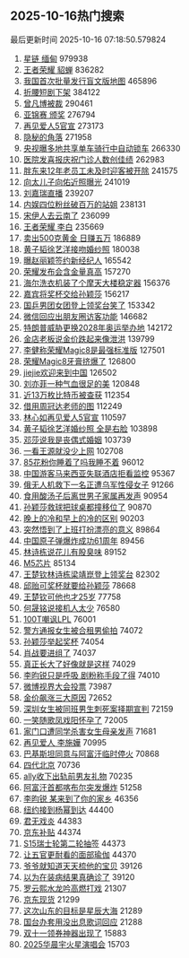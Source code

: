 ## 2025-10-16热门搜索 
最后更新时间 2025-10-16 07:18:50.579824 
1. [星链 缅甸](https://s.weibo.com/weibo?q=%E6%98%9F%E9%93%BE%20%E7%BC%85%E7%94%B8&t=31&band_rank=1&Refer=top) 979938
1. [王者荣耀 貂蝉](https://s.weibo.com/weibo?q=%E7%8E%8B%E8%80%85%E8%8D%A3%E8%80%80%20%E8%B2%82%E8%9D%89&t=31&band_rank=2&Refer=top) 836282
1. [我国首次批量发行盲文版地图](https://s.weibo.com/weibo?q=%23%E6%88%91%E5%9B%BD%E9%A6%96%E6%AC%A1%E6%89%B9%E9%87%8F%E5%8F%91%E8%A1%8C%E7%9B%B2%E6%96%87%E7%89%88%E5%9C%B0%E5%9B%BE%23&t=31&band_rank=3&Refer=top) 465896
1. [折腰短剧下架](https://s.weibo.com/weibo?q=%E6%8A%98%E8%85%B0%E7%9F%AD%E5%89%A7%E4%B8%8B%E6%9E%B6&t=31&band_rank=4&Refer=top) 384122
1. [曾凡博被裁](https://s.weibo.com/weibo?q=%E6%9B%BE%E5%87%A1%E5%8D%9A%E8%A2%AB%E8%A3%81&t=31&band_rank=5&Refer=top) 290461
1. [亚锦赛 颁奖](https://s.weibo.com/weibo?q=%E4%BA%9A%E9%94%A6%E8%B5%9B%20%E9%A2%81%E5%A5%96&t=31&band_rank=6&Refer=top) 276794
1. [再见爱人5官宣](https://s.weibo.com/weibo?q=%23%E5%86%8D%E8%A7%81%E7%88%B1%E4%BA%BA5%E5%AE%98%E5%AE%A3%23&t=31&band_rank=7&Refer=top) 273173
1. [隐秘的角落](https://s.weibo.com/weibo?q=%E9%9A%90%E7%A7%98%E7%9A%84%E8%A7%92%E8%90%BD&t=31&band_rank=8&Refer=top) 271958
1. [央视曝多地共享单车骑行中自动锁车](https://s.weibo.com/weibo?q=%23%E5%A4%AE%E8%A7%86%E6%9B%9D%E5%A4%9A%E5%9C%B0%E5%85%B1%E4%BA%AB%E5%8D%95%E8%BD%A6%E9%AA%91%E8%A1%8C%E4%B8%AD%E8%87%AA%E5%8A%A8%E9%94%81%E8%BD%A6%23&t=31&band_rank=9&Refer=top) 266330
1. [医院发喜报庆祝门诊人数创佳绩](https://s.weibo.com/weibo?q=%23%E5%8C%BB%E9%99%A2%E5%8F%91%E5%96%9C%E6%8A%A5%E5%BA%86%E7%A5%9D%E9%97%A8%E8%AF%8A%E4%BA%BA%E6%95%B0%E5%88%9B%E4%BD%B3%E7%BB%A9%23&t=31&band_rank=23&Refer=top) 262983
1. [胖东来12年老员工未及时迎客被开除](https://s.weibo.com/weibo?q=%23%E8%83%96%E4%B8%9C%E6%9D%A512%E5%B9%B4%E8%80%81%E5%91%98%E5%B7%A5%E6%9C%AA%E5%8F%8A%E6%97%B6%E8%BF%8E%E5%AE%A2%E8%A2%AB%E5%BC%80%E9%99%A4%23&t=31&band_rank=10&Refer=top) 241575
1. [向太儿子向佑近照曝光](https://s.weibo.com/weibo?q=%23%E5%90%91%E5%A4%AA%E5%84%BF%E5%AD%90%E5%90%91%E4%BD%91%E8%BF%91%E7%85%A7%E6%9B%9D%E5%85%89%23&t=31&band_rank=11&Refer=top) 241019
1. [刘嘉瑞直播](https://s.weibo.com/weibo?q=%E5%88%98%E5%98%89%E7%91%9E%E7%9B%B4%E6%92%AD&t=31&band_rank=12&Refer=top) 239207
1. [内娱四位粉丝破百万的站姐](https://s.weibo.com/weibo?q=%E5%86%85%E5%A8%B1%E5%9B%9B%E4%BD%8D%E7%B2%89%E4%B8%9D%E7%A0%B4%E7%99%BE%E4%B8%87%E7%9A%84%E7%AB%99%E5%A7%90&t=31&band_rank=13&Refer=top) 238131
1. [宋伊人去云南了](https://s.weibo.com/weibo?q=%23%E5%AE%8B%E4%BC%8A%E4%BA%BA%E5%8E%BB%E4%BA%91%E5%8D%97%E4%BA%86%23&t=31&band_rank=14&Refer=top) 236099
1. [王者荣耀 李白](https://s.weibo.com/weibo?q=%E7%8E%8B%E8%80%85%E8%8D%A3%E8%80%80%20%E6%9D%8E%E7%99%BD&t=31&band_rank=15&Refer=top) 235669
1. [卖出500克黄金 日赚五万](https://s.weibo.com/weibo?q=%E5%8D%96%E5%87%BA500%E5%85%8B%E9%BB%84%E9%87%91%20%E6%97%A5%E8%B5%9A%E4%BA%94%E4%B8%87&t=31&band_rank=16&Refer=top) 186889
1. [黄子韬徐艺洋接吻婚纱照](https://s.weibo.com/weibo?q=%23%E9%BB%84%E5%AD%90%E9%9F%AC%E5%BE%90%E8%89%BA%E6%B4%8B%E6%8E%A5%E5%90%BB%E5%A9%9A%E7%BA%B1%E7%85%A7%23&t=31&band_rank=17&Refer=top) 180038
1. [曝赵丽颖签约新经纪人](https://s.weibo.com/weibo?q=%23%E6%9B%9D%E8%B5%B5%E4%B8%BD%E9%A2%96%E7%AD%BE%E7%BA%A6%E6%96%B0%E7%BB%8F%E7%BA%AA%E4%BA%BA%23&t=31&band_rank=18&Refer=top) 165542
1. [荣耀发布会含金量真高](https://s.weibo.com/weibo?q=%23%E8%8D%A3%E8%80%80%E5%8F%91%E5%B8%83%E4%BC%9A%E5%90%AB%E9%87%91%E9%87%8F%E7%9C%9F%E9%AB%98%23&t=31&band_rank=19&Refer=top) 157270
1. [海尔洗衣机装了个摩天大楼稳定器](https://s.weibo.com/weibo?q=%23%E6%B5%B7%E5%B0%94%E6%B4%97%E8%A1%A3%E6%9C%BA%E8%A3%85%E4%BA%86%E4%B8%AA%E6%91%A9%E5%A4%A9%E5%A4%A7%E6%A5%BC%E7%A8%B3%E5%AE%9A%E5%99%A8%23&t=31&band_rank=20&Refer=top) 156376
1. [嘉宾将奖杯交给孙颖莎](https://s.weibo.com/weibo?q=%E5%98%89%E5%AE%BE%E5%B0%86%E5%A5%96%E6%9D%AF%E4%BA%A4%E7%BB%99%E5%AD%99%E9%A2%96%E8%8E%8E&t=31&band_rank=21&Refer=top) 156217
1. [国乒男团女团登上领奖台笑了](https://s.weibo.com/weibo?q=%23%E5%9B%BD%E4%B9%92%E7%94%B7%E5%9B%A2%E5%A5%B3%E5%9B%A2%E7%99%BB%E4%B8%8A%E9%A2%86%E5%A5%96%E5%8F%B0%E7%AC%91%E4%BA%86%23&t=31&band_rank=22&Refer=top) 153342
1. [微信回应出朋友圈访客功能](https://s.weibo.com/weibo?q=%23%E5%BE%AE%E4%BF%A1%E5%9B%9E%E5%BA%94%E5%87%BA%E6%9C%8B%E5%8F%8B%E5%9C%88%E8%AE%BF%E5%AE%A2%E5%8A%9F%E8%83%BD%23&t=31&band_rank=24&Refer=top) 146682
1. [特朗普威胁更换2028年奥运举办地](https://s.weibo.com/weibo?q=%23%E7%89%B9%E6%9C%97%E6%99%AE%E5%A8%81%E8%83%81%E6%9B%B4%E6%8D%A22028%E5%B9%B4%E5%A5%A5%E8%BF%90%E4%B8%BE%E5%8A%9E%E5%9C%B0%23&t=31&band_rank=44&Refer=top) 142172
1. [金店老板说金价跌起来像泄洪](https://s.weibo.com/weibo?q=%23%E9%87%91%E5%BA%97%E8%80%81%E6%9D%BF%E8%AF%B4%E9%87%91%E4%BB%B7%E8%B7%8C%E8%B5%B7%E6%9D%A5%E5%83%8F%E6%B3%84%E6%B4%AA%23&t=31&band_rank=25&Refer=top) 139799
1. [李健称荣耀Magic8是最强标准版](https://s.weibo.com/weibo?q=%23%E6%9D%8E%E5%81%A5%E7%A7%B0%E8%8D%A3%E8%80%80Magic8%E6%98%AF%E6%9C%80%E5%BC%BA%E6%A0%87%E5%87%86%E7%89%88%23&t=31&band_rank=26&Refer=top) 127501
1. [荣耀Magic8牙膏挤爆了](https://s.weibo.com/weibo?q=%23%E8%8D%A3%E8%80%80Magic8%E7%89%99%E8%86%8F%E6%8C%A4%E7%88%86%E4%BA%86%23&t=31&band_rank=27&Refer=top) 126800
1. [jiejie欢迎来到中国](https://s.weibo.com/weibo?q=jiejie%E6%AC%A2%E8%BF%8E%E6%9D%A5%E5%88%B0%E4%B8%AD%E5%9B%BD&t=31&band_rank=28&Refer=top) 126502
1. [刘亦菲一种气血很足的美](https://s.weibo.com/weibo?q=%E5%88%98%E4%BA%A6%E8%8F%B2%E4%B8%80%E7%A7%8D%E6%B0%94%E8%A1%80%E5%BE%88%E8%B6%B3%E7%9A%84%E7%BE%8E&t=31&band_rank=29&Refer=top) 120848
1. [近13万枚比特币被查获](https://s.weibo.com/weibo?q=%23%E8%BF%9113%E4%B8%87%E6%9E%9A%E6%AF%94%E7%89%B9%E5%B8%81%E8%A2%AB%E6%9F%A5%E8%8E%B7%23&t=31&band_rank=30&Refer=top) 112354
1. [借用周冠达老师的图](https://s.weibo.com/weibo?q=%E5%80%9F%E7%94%A8%E5%91%A8%E5%86%A0%E8%BE%BE%E8%80%81%E5%B8%88%E7%9A%84%E5%9B%BE&t=31&band_rank=31&Refer=top) 112249
1. [林心如再见爱人5官宣](https://s.weibo.com/weibo?q=%23%E6%9E%97%E5%BF%83%E5%A6%82%E5%86%8D%E8%A7%81%E7%88%B1%E4%BA%BA5%E5%AE%98%E5%AE%A3%23&t=31&band_rank=32&Refer=top) 110597
1. [黄子韬徐艺洋婚纱照 全是右脸](https://s.weibo.com/weibo?q=%E9%BB%84%E5%AD%90%E9%9F%AC%E5%BE%90%E8%89%BA%E6%B4%8B%E5%A9%9A%E7%BA%B1%E7%85%A7%20%E5%85%A8%E6%98%AF%E5%8F%B3%E8%84%B8&t=31&band_rank=33&Refer=top) 103898
1. [邓莎说我是丧偶式婚姻](https://s.weibo.com/weibo?q=%23%E9%82%93%E8%8E%8E%E8%AF%B4%E6%88%91%E6%98%AF%E4%B8%A7%E5%81%B6%E5%BC%8F%E5%A9%9A%E5%A7%BB%23&t=31&band_rank=34&Refer=top) 103739
1. [一看王源就没少上网](https://s.weibo.com/weibo?q=%23%E4%B8%80%E7%9C%8B%E7%8E%8B%E6%BA%90%E5%B0%B1%E6%B2%A1%E5%B0%91%E4%B8%8A%E7%BD%91%23&t=31&band_rank=35&Refer=top) 102708
1. [85花粉你睡着了吗我睡不着](https://s.weibo.com/weibo?q=85%E8%8A%B1%E7%B2%89%E4%BD%A0%E7%9D%A1%E7%9D%80%E4%BA%86%E5%90%97%E6%88%91%E7%9D%A1%E4%B8%8D%E7%9D%80&t=31&band_rank=36&Refer=top) 96012
1. [中国游客马来西亚失联酒店拒看监控](https://s.weibo.com/weibo?q=%23%E4%B8%AD%E5%9B%BD%E6%B8%B8%E5%AE%A2%E9%A9%AC%E6%9D%A5%E8%A5%BF%E4%BA%9A%E5%A4%B1%E8%81%94%E9%85%92%E5%BA%97%E6%8B%92%E7%9C%8B%E7%9B%91%E6%8E%A7%23&t=31&band_rank=37&Refer=top) 95367
1. [俄无人机救下一名正遭乌军性侵女子](https://s.weibo.com/weibo?q=%23%E4%BF%84%E6%97%A0%E4%BA%BA%E6%9C%BA%E6%95%91%E4%B8%8B%E4%B8%80%E5%90%8D%E6%AD%A3%E9%81%AD%E4%B9%8C%E5%86%9B%E6%80%A7%E4%BE%B5%E5%A5%B3%E5%AD%90%23&t=31&band_rank=12&Refer=top) 91266
1. [食用酸汤子后离世男子家属再发声](https://s.weibo.com/weibo?q=%23%E9%A3%9F%E7%94%A8%E9%85%B8%E6%B1%A4%E5%AD%90%E5%90%8E%E7%A6%BB%E4%B8%96%E7%94%B7%E5%AD%90%E5%AE%B6%E5%B1%9E%E5%86%8D%E5%8F%91%E5%A3%B0%23&t=31&band_rank=32&Refer=top) 90954
1. [孙颖莎救球把球桌都撞移位了](https://s.weibo.com/weibo?q=%23%E5%AD%99%E9%A2%96%E8%8E%8E%E6%95%91%E7%90%83%E6%8A%8A%E7%90%83%E6%A1%8C%E9%83%BD%E6%92%9E%E7%A7%BB%E4%BD%8D%E4%BA%86%23&t=31&band_rank=38&Refer=top) 90870
1. [晚上的冷和早上的冷的区别](https://s.weibo.com/weibo?q=%E6%99%9A%E4%B8%8A%E7%9A%84%E5%86%B7%E5%92%8C%E6%97%A9%E4%B8%8A%E7%9A%84%E5%86%B7%E7%9A%84%E5%8C%BA%E5%88%AB&t=31&band_rank=18&Refer=top) 90203
1. [突然悟到了上班打扮漂亮的意义](https://s.weibo.com/weibo?q=%E7%AA%81%E7%84%B6%E6%82%9F%E5%88%B0%E4%BA%86%E4%B8%8A%E7%8F%AD%E6%89%93%E6%89%AE%E6%BC%82%E4%BA%AE%E7%9A%84%E6%84%8F%E4%B9%89&t=31&band_rank=39&Refer=top) 89864
1. [中国原子弹爆炸成功61周年](https://s.weibo.com/weibo?q=%23%E4%B8%AD%E5%9B%BD%E5%8E%9F%E5%AD%90%E5%BC%B9%E7%88%86%E7%82%B8%E6%88%90%E5%8A%9F61%E5%91%A8%E5%B9%B4%23&t=31&band_rank=15&Refer=top) 89456
1. [林诗栋说花儿有股臭味](https://s.weibo.com/weibo?q=%23%E6%9E%97%E8%AF%97%E6%A0%8B%E8%AF%B4%E8%8A%B1%E5%84%BF%E6%9C%89%E8%82%A1%E8%87%AD%E5%91%B3%23&t=31&band_rank=16&Refer=top) 89152
1. [M5芯片](https://s.weibo.com/weibo?q=M5%E8%8A%AF%E7%89%87&t=31&band_rank=40&Refer=top) 85134
1. [王楚钦林诗栋梁靖崑登上领奖台](https://s.weibo.com/weibo?q=%23%E7%8E%8B%E6%A5%9A%E9%92%A6%E6%9E%97%E8%AF%97%E6%A0%8B%E6%A2%81%E9%9D%96%E5%B4%91%E7%99%BB%E4%B8%8A%E9%A2%86%E5%A5%96%E5%8F%B0%23&t=31&band_rank=41&Refer=top) 82302
1. [邱贻可奖杯就要给孙颖莎](https://s.weibo.com/weibo?q=%E9%82%B1%E8%B4%BB%E5%8F%AF%E5%A5%96%E6%9D%AF%E5%B0%B1%E8%A6%81%E7%BB%99%E5%AD%99%E9%A2%96%E8%8E%8E&t=31&band_rank=17&Refer=top) 78668
1. [王楚钦可他也才25岁](https://s.weibo.com/weibo?q=%E7%8E%8B%E6%A5%9A%E9%92%A6%E5%8F%AF%E4%BB%96%E4%B9%9F%E6%89%8D25%E5%B2%81&t=31&band_rank=42&Refer=top) 77758
1. [何晟铭说接机人太少](https://s.weibo.com/weibo?q=%E4%BD%95%E6%99%9F%E9%93%AD%E8%AF%B4%E6%8E%A5%E6%9C%BA%E4%BA%BA%E5%A4%AA%E5%B0%91&t=31&band_rank=20&Refer=top) 76580
1. [100T嘲讽LPL](https://s.weibo.com/weibo?q=100T%E5%98%B2%E8%AE%BDLPL&t=31&band_rank=43&Refer=top) 76001
1. [警方通报女生被合租男偷拍](https://s.weibo.com/weibo?q=%23%E8%AD%A6%E6%96%B9%E9%80%9A%E6%8A%A5%E5%A5%B3%E7%94%9F%E8%A2%AB%E5%90%88%E7%A7%9F%E7%94%B7%E5%81%B7%E6%8B%8D%23&t=31&band_rank=45&Refer=top) 74072
1. [孙颖莎举起奖杯](https://s.weibo.com/weibo?q=%23%E5%AD%99%E9%A2%96%E8%8E%8E%E4%B8%BE%E8%B5%B7%E5%A5%96%E6%9D%AF%23&t=31&band_rank=46&Refer=top) 74054
1. [肖战要进组了](https://s.weibo.com/weibo?q=%23%E8%82%96%E6%88%98%E8%A6%81%E8%BF%9B%E7%BB%84%E4%BA%86%23&t=31&band_rank=47&Refer=top) 74037
1. [真正长大了好像就是这样](https://s.weibo.com/weibo?q=%E7%9C%9F%E6%AD%A3%E9%95%BF%E5%A4%A7%E4%BA%86%E5%A5%BD%E5%83%8F%E5%B0%B1%E6%98%AF%E8%BF%99%E6%A0%B7&t=31&band_rank=48&Refer=top) 74029
1. [李昀锐只是呼吸 剧粉称手段了得](https://s.weibo.com/weibo?q=%E6%9D%8E%E6%98%80%E9%94%90%E5%8F%AA%E6%98%AF%E5%91%BC%E5%90%B8%20%E5%89%A7%E7%B2%89%E7%A7%B0%E6%89%8B%E6%AE%B5%E4%BA%86%E5%BE%97&t=31&band_rank=49&Refer=top) 74010
1. [微博视界大会投票](https://s.weibo.com/weibo?q=%E5%BE%AE%E5%8D%9A%E8%A7%86%E7%95%8C%E5%A4%A7%E4%BC%9A%E6%8A%95%E7%A5%A8&t=31&band_rank=50&Refer=top) 73987
1. [金价飙涨三大原因](https://s.weibo.com/weibo?q=%23%E9%87%91%E4%BB%B7%E9%A3%99%E6%B6%A8%E4%B8%89%E5%A4%A7%E5%8E%9F%E5%9B%A0%23&t=31&band_rank=23&Refer=top) 72652
1. [深圳女生被同班男生刺死案择期宣判](https://s.weibo.com/weibo?q=%23%E6%B7%B1%E5%9C%B3%E5%A5%B3%E7%94%9F%E8%A2%AB%E5%90%8C%E7%8F%AD%E7%94%B7%E7%94%9F%E5%88%BA%E6%AD%BB%E6%A1%88%E6%8B%A9%E6%9C%9F%E5%AE%A3%E5%88%A4%23&t=31&band_rank=27&Refer=top) 72159
1. [一笑随歌凤戏阳怀孕了](https://s.weibo.com/weibo?q=%23%E4%B8%80%E7%AC%91%E9%9A%8F%E6%AD%8C%E5%87%A4%E6%88%8F%E9%98%B3%E6%80%80%E5%AD%95%E4%BA%86%23&t=31&band_rank=20&Refer=top) 72005
1. [家门口遭同学杀害女生母亲发声](https://s.weibo.com/weibo?q=%23%E5%AE%B6%E9%97%A8%E5%8F%A3%E9%81%AD%E5%90%8C%E5%AD%A6%E6%9D%80%E5%AE%B3%E5%A5%B3%E7%94%9F%E6%AF%8D%E4%BA%B2%E5%8F%91%E5%A3%B0%23&t=31&band_rank=31&Refer=top) 71681
1. [再见爱人 李施嬅](https://s.weibo.com/weibo?q=%E5%86%8D%E8%A7%81%E7%88%B1%E4%BA%BA%20%E6%9D%8E%E6%96%BD%E5%AC%85&t=31&band_rank=45&Refer=top) 70995
1. [巴基斯坦同意与阿富汗临时停火](https://s.weibo.com/weibo?q=%23%E5%B7%B4%E5%9F%BA%E6%96%AF%E5%9D%A6%E5%90%8C%E6%84%8F%E4%B8%8E%E9%98%BF%E5%AF%8C%E6%B1%97%E4%B8%B4%E6%97%B6%E5%81%9C%E7%81%AB%23&t=31&band_rank=48&Refer=top) 70868
1. [四代北京](https://s.weibo.com/weibo?q=%E5%9B%9B%E4%BB%A3%E5%8C%97%E4%BA%AC&t=31&band_rank=50&Refer=top) 70736
1. [ally收下出轨前男友礼物](https://s.weibo.com/weibo?q=%23ally%E6%94%B6%E4%B8%8B%E5%87%BA%E8%BD%A8%E5%89%8D%E7%94%B7%E5%8F%8B%E7%A4%BC%E7%89%A9%23&t=31&band_rank=37&Refer=top) 70235
1. [阿富汗首都喀布尔突发爆炸](https://s.weibo.com/weibo?q=%23%E9%98%BF%E5%AF%8C%E6%B1%97%E9%A6%96%E9%83%BD%E5%96%80%E5%B8%83%E5%B0%94%E7%AA%81%E5%8F%91%E7%88%86%E7%82%B8%23&t=31&band_rank=32&Refer=top) 51258
1. [李昀锐 某来到了你的家乡](https://s.weibo.com/weibo?q=%E6%9D%8E%E6%98%80%E9%94%90%20%E6%9F%90%E6%9D%A5%E5%88%B0%E4%BA%86%E4%BD%A0%E7%9A%84%E5%AE%B6%E4%B9%A1&t=31&band_rank=19&Refer=top) 46356
1. [纽约接到杨幂到达](https://s.weibo.com/weibo?q=%23%E7%BA%BD%E7%BA%A6%E6%8E%A5%E5%88%B0%E6%9D%A8%E5%B9%82%E5%88%B0%E8%BE%BE%23&t=31&band_rank=28&Refer=top) 44400
1. [君无戏炎](https://s.weibo.com/weibo?q=%E5%90%9B%E6%97%A0%E6%88%8F%E7%82%8E&t=31&band_rank=39&Refer=top) 44383
1. [京东补贴](https://s.weibo.com/weibo?q=%23%E4%BA%AC%E4%B8%9C%E8%A1%A5%E8%B4%B4%23&t=31&band_rank=46&Refer=top) 44374
1. [S15瑞士轮第二轮抽签](https://s.weibo.com/weibo?q=%23S15%E7%91%9E%E5%A3%AB%E8%BD%AE%E7%AC%AC%E4%BA%8C%E8%BD%AE%E6%8A%BD%E7%AD%BE%23&t=31&band_rank=47&Refer=top) 44373
1. [让五官更耐看的面部瑜伽](https://s.weibo.com/weibo?q=%E8%AE%A9%E4%BA%94%E5%AE%98%E6%9B%B4%E8%80%90%E7%9C%8B%E7%9A%84%E9%9D%A2%E9%83%A8%E7%91%9C%E4%BC%BD&t=31&band_rank=49&Refer=top) 44370
1. [爷爷就知道天天梳他的宝贝](https://s.weibo.com/weibo?q=%23%E7%88%B7%E7%88%B7%E5%B0%B1%E7%9F%A5%E9%81%93%E5%A4%A9%E5%A4%A9%E6%A2%B3%E4%BB%96%E7%9A%84%E5%AE%9D%E8%B4%9D%23&t=31&band_rank=42&Refer=top) 39126
1. [以为在装病结果真确诊了](https://s.weibo.com/weibo?q=%E4%BB%A5%E4%B8%BA%E5%9C%A8%E8%A3%85%E7%97%85%E7%BB%93%E6%9E%9C%E7%9C%9F%E7%A1%AE%E8%AF%8A%E4%BA%86&t=31&band_rank=45&Refer=top) 39120
1. [罗云熙水龙吟高燃打戏](https://s.weibo.com/weibo?q=%23%E7%BD%97%E4%BA%91%E7%86%99%E6%B0%B4%E9%BE%99%E5%90%9F%E9%AB%98%E7%87%83%E6%89%93%E6%88%8F%23&t=31&band_rank=46&Refer=top) 21307
1. [京东现货](https://s.weibo.com/weibo?q=%23%E4%BA%AC%E4%B8%9C%E7%8E%B0%E8%B4%A7%23&t=31&band_rank=49&Refer=top) 21299
1. [这次山东的目标是星辰大海](https://s.weibo.com/weibo?q=%23%E8%BF%99%E6%AC%A1%E5%B1%B1%E4%B8%9C%E7%9A%84%E7%9B%AE%E6%A0%87%E6%98%AF%E6%98%9F%E8%BE%B0%E5%A4%A7%E6%B5%B7%23&t=31&band_rank=47&Refer=top) 21289
1. [国台办套用没出息歌词回应](https://s.weibo.com/weibo?q=%23%E5%9B%BD%E5%8F%B0%E5%8A%9E%E5%A5%97%E7%94%A8%E6%B2%A1%E5%87%BA%E6%81%AF%E6%AD%8C%E8%AF%8D%E5%9B%9E%E5%BA%94%23&t=31&band_rank=43&Refer=top) 21288
1. [双十一领券神器出现了](https://s.weibo.com/weibo?q=%23%E5%8F%8C%E5%8D%81%E4%B8%80%E9%A2%86%E5%88%B8%E7%A5%9E%E5%99%A8%E5%87%BA%E7%8E%B0%E4%BA%86%23&t=31&band_rank=41&Refer=top) 15883
1. [2025华晨宇火星演唱会](https://s.weibo.com/weibo?q=2025%E5%8D%8E%E6%99%A8%E5%AE%87%E7%81%AB%E6%98%9F%E6%BC%94%E5%94%B1%E4%BC%9A&t=31&band_rank=48&Refer=top) 15703
